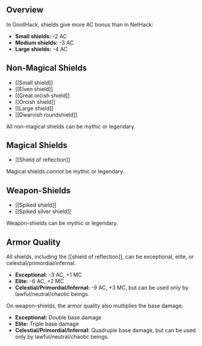 ## Overview

In GnollHack, shields give more AC bonus than in NetHack:

- **Small shields:** -2 AC
- **Medium shields:** -3 AC
- **Large shields:** -4 AC

## Non-Magical Shields

- [[Small shield]]
- [[Elven shield]]
- [[Great orcish shield]]
- [[Orcish shield]]
- [[Large shield]]
- [[Dwarvish roundshield]]

All non-magical shields can be mythic or legendary.

## Magical Shields

- [[Shield of reflection]]

Magical shields *cannot* be mythic or legendary.

## Weapon-Shields

- [[Spiked shield]]
- [[Spiked silver shield]]

Weapon-shields can be mythic or legendary.

## Armor Quality

All shields, including the [[shield of reflection]], can be exceptional, elite, or celestial/primordial/infernal.

- **Exceptional:** -3 AC, +1 MC
- **Elite:** -6 AC, +2 MC
- **Celestial/Primordial/Infernal:** -9 AC, +3 MC, but can be used only by lawful/neutral/chaotic beings.

On weapon-shields, the armor quality also multiplies the base damage:

- **Exceptional:** Double base damage
- **Elite:** Triple base damage
- **Celestial/Primordial/Infernal:** Quadruple base damage, but can be used only by lawful/neutral/chaotic beings.
